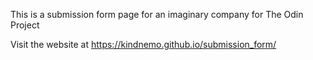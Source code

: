 This is a submission form page for an imaginary company for The Odin Project


Visit the website at https://kindnemo.github.io/submission_form/
